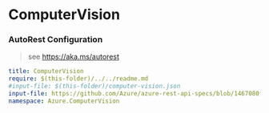 # ComputerVision
### AutoRest Configuration
> see https://aka.ms/autorest

``` yaml
title: ComputerVision
require: $(this-folder)/../../readme.md
#input-file: $(this-folder)/computer-vision.json
input-file: https://github.com/Azure/azure-rest-api-specs/blob/1467080f2f3b1487d5d64683b9e15e71a8e6507d/specification/cognitiveservices/data-plane/CustomVision/Prediction/stable/v3.1/Prediction.json
namespace: Azure.ComputerVision
```
